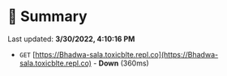 # 📖 Summary
Last updated: **3/30/2022, 4:10:16 PM**

- `GET` [https://Bhadwa-sala.toxicblte.repl.co](https://Bhadwa-sala.toxicblte.repl.co) - **Down** (360ms)
